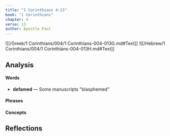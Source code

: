 ```yaml
---
title: "1 Corinthians 4:13"
book: "1 Corinthians"
chapter: 4
verse: 13
author: Apostle Paul
---
```

![[/Greek/1 Corinthians/004/1 Corinthians-004-013G.md#Text]]
![[/Hebrew/1 Corinthians/004/1 Corinthians-004-013H.md#Text]]

## Analysis

#### Words
- **defamed** — Some manuscripts "blasphemed"

#### Phrases

#### Concepts

## Reflections
